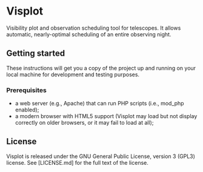 # Visplot
Visibility plot and observation scheduling tool for telescopes. It allows automatic, nearly-optimal scheduling of an entire observing night.

## Getting started
These instructions will get you a copy of the project up and running on your local machine for development and testing purposes.

### Prerequisites

* a web server (e.g., Apache) that can run PHP scripts (i.e., mod_php enabled);
* a modern browser with HTML5 support (Visplot may load but not display correctly on older browsers, or it may fail to load at all);

## License

Visplot is released under the GNU General Public License, version 3 (GPL3) license. See [LICENSE.md] for the full text of the license.
